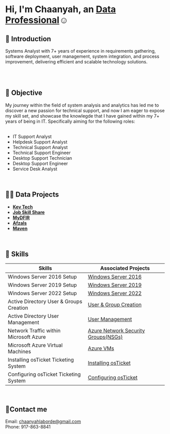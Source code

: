 <h1>Hi, I'm Chaanyah, an <a href="https://linkedin.com/in/claborde/">Data Professional</a>☺</h1>

<h2>👋 Introduction</h2>
Systems Analyst with 7+ years of experience in requirements gathering, software deployment, user management, system integration, and process improvement, delivering efficient and scalable technology solutions.

<br><br>

<h2>💼 Objective</h2>
My journey within the field of system analysis and analytics has led me to discover a new passion for technical support, and now I am eager to expose my skill set, and showcase the knowlegde that I have gained within my 7+ years of being in IT. Specifically aiming for the following roles: <br><br>
  
  - IT Support Analyst
  - Helpdesk Support Analyst
  - Technical Support Analyst
  - Technical Support Engineer
  - Desktop Support Technician
  - Desktop Support Engineer
  - Service Desk Analyst

<br>

<h2>👨‍💻 Data Projects</h2>

- <b>[Kev Tech](https://github.com/clabordec/kevtech)</b>
- <b>[Job Skill Share](https://github.com/clabordec/jobskillshare)</b>
- <b>[MyDFIR](https://github.com/clabordec/mydfir)</b>
- <b>[Afzals](https://github.com/clabordec/afzals)</b>
- <b>[Maven](https://github.com/clabordec/maven)</b>


<br>

<h2>🦾 Skills</h2>

| Skills                                        | Associated Projects        |
|-----------------------------------------------|----------------------------|
| Windows Server 2016 Setup                     | <a href="https://github.com/clabordec/windows-server-2016">Windows Server 2016</a>|
| Windows Server 2019 Setup                     | <a href="https://github.com/clabordec/windows-server-2019">Windows Server 2019</a>|
| Windows Server 2022 Setup                     | <a href="https://github.com/clabordec/windows-server-2022">Windows Server 2022</a>|
| Active Directory User & Groups Creation       | <a href="https://github.com/clabordec/user-security-group-creation">User & Group Creation</a>|
| Active Directory User Management              | <a href="https://github.com/clabordec/user-management">User Management</a>|
| Network Traffic within Microsoft Azure        | <a href="https://github.com/clabordec/azure-network-protocols">Azure Network Security Groups(NSGs)</a>|
| Microsoft Azure Virtual Machines              | <a href="https://github.com/clabordec/azure-virtual-machines">Azure VMs</a>|
| Installing osTicket Ticketing System          | <a href="https://github.com/clabordec/osticket-prereqs">Installing osTicket</a>|
| Configuring osTicket Ticketing System         | <a href="https://github.com/clabordec/post-install-config">Configuring osTicket</a>|

<br>


<h2>🤳Contact me</h2>
Email: <a href="mailto:chaanyahlaborde@gmail.com" target="_blank">chaanyahlaborde@gmail.com</a> <br>
Phone: 917-863-8841
